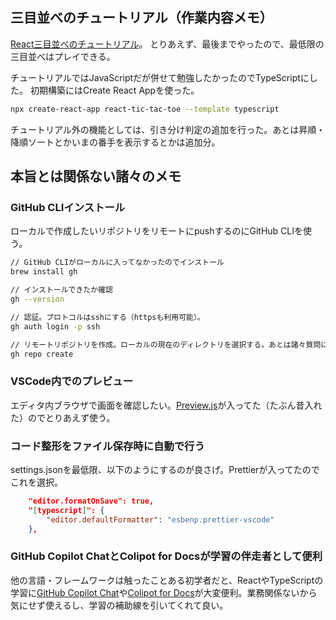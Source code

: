 ## 三目並べのチュートリアル（作業内容メモ）
[React三目並べのチュートリアル](https://ja.react.dev/learn/tutorial-tic-tac-toe)。
とりあえず、最後までやったので、最低限の三目並べはプレイできる。

チュートリアルではJavaScriptだが併せて勉強したかったのでTypeScriptにした。
初期構築にはCreate React Appを使った。
```zsh
npx create-react-app react-tic-tac-toe --template typescript
```

チュートリアル外の機能としては、引き分け判定の追加を行った。あとは昇順・降順ソートとかいまの番手を表示するとかは追加分。

## 本旨とは関係ない諸々のメモ
### GitHub CLIインストール
ローカルで作成したいリポジトリをリモートにpushするのにGitHub CLIを使う。
```zsh
// GitHub CLIがローカルに入ってなかったのでインストール
brew install gh

// インストールできたか確認
gh --version

// 認証。プロトコルはsshにする（httpsも利用可能）。
gh auth login -p ssh

// リモートリポジトリを作成。ローカルの現在のディレクトリを選択する。あとは諸々質問に答えていく。
gh repo create
```

### VSCode内でのプレビュー
エディタ内ブラウザで画面を確認したい。[Preview.js](https://marketplace.visualstudio.com/items?itemName=zenclabs.previewjs)が入ってた（たぶん昔入れた）のでとりあえず使う。

### コード整形をファイル保存時に自動で行う
settings.jsonを最低限、以下のようにするのが良さげ。Prettierが入ってたのでこれを選択。
```json
    "editor.formatOnSave": true,
    "[typescript]": {
        "editor.defaultFormatter": "esbenp.prettier-vscode"
    },
```

### GitHub Copilot ChatとColipot for Docsが学習の伴走者として便利

他の言語・フレームワークは触ったことある初学者だと、ReactやTypeScriptの学習に[GitHub Copilot Chat](https://github.com/github-copilot/chat_waitlist_signup/join)や[Colipot for Docs](https://githubnext.com/projects/copilot-for-docs)が大変便利。業務関係ないから気にせず使えるし、学習の補助線を引いてくれて良い。

